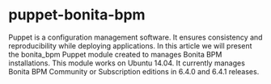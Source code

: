 # puppet-bonita-bpm
Puppet is a configuration management software. It ensures consistency and reproducibility while deploying applications. In this article we will present the bonita_bpm Puppet module created to manages Bonita BPM installations.  This module works on Ubuntu 14.04. It currently manages Bonita BPM Community or Subscription editions in 6.4.0 and 6.4.1 releases.
